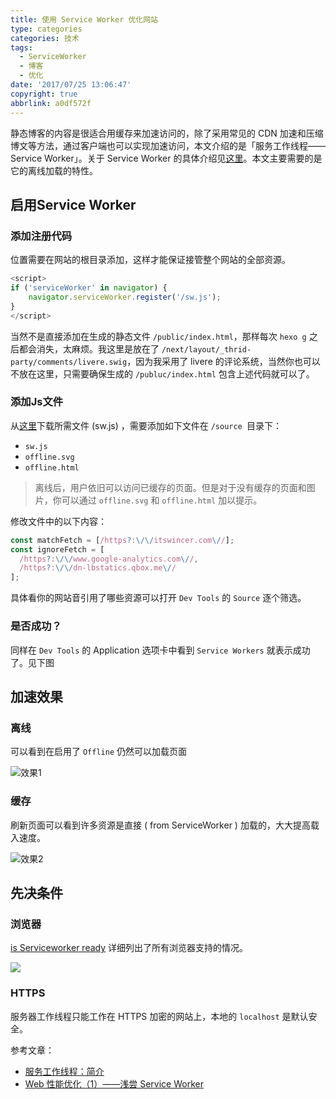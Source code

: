 ```yaml
---
title: 使用 Service Worker 优化网站
type: categories
categories: 技术
tags:
  - ServiceWorker
  - 博客
  - 优化
date: '2017/07/25 13:06:47'
copyright: true
abbrlink: a0df572f
---
```


静态博客的内容是很适合用缓存来加速访问的，除了采用常见的 CDN 加速和压缩博文等方法，通过客户端也可以实现加速访问，本文介绍的是「服务工作线程—— Service Worker」。关于 Service Worker 的具体介绍见[这里](https://developers.google.com/web/fundamentals/getting-started/primers/service-workers)。本文主要需要的是它的离线加载的特性。

## 启用Service Worker

### 添加注册代码

位置需要在网站的根目录添加，这样才能保证接管整个网站的全部资源。

```javascript
<script>
if ('serviceWorker' in navigator) {
    navigator.serviceWorker.register('/sw.js');
}
</script>
```

<!-- more -->

当然不是直接添加在生成的静态文件 `/public/index.html`，那样每次 `hexo g` 之后都会消失，太麻烦。我这里是放在了 `/next/layout/_thrid-party/comments/livere.swig`，因为我采用了 livere 的评论系统，当然你也可以不放在这里，只需要确保生成的 `/publuc/index.html` 包含上述代码就可以了。

### 添加Js文件

从[这里](https://gist.github.com/WincerChan/a553ea6ab3de0afc0d3945bbbccaebd3)下载所需文件 (sw.js) ，需要添加如下文件在 `/source `目录下：

- `sw.js`
- `offline.svg`
- `offline.html`

> 离线后，用户依旧可以访问已缓存的页面。但是对于没有缓存的页面和图片，你可以通过 `offline.svg` 和 `offline.html` 加以提示。

修改文件中的以下内容：

```javascript
const matchFetch = [/https?:\/\/itswincer.com\//];
const ignoreFetch = [
  /https?:\/\/www.google-analytics.com\//,
  /https?:\/\/dn-lbstatics.qbox.me\//
];
```

具体看你的网站音引用了哪些资源可以打开 `Dev Tools` 的 `Source` 逐个筛选。

### 是否成功？

同样在 `Dev Tools` 的 Application 选项卡中看到 `Service Workers` 就表示成功了。见下图

## 加速效果

### 离线

可以看到在启用了 `Offline` 仍然可以加载页面

![效果1](https://ws1.sinaimg.cn/large/ba22af52gy1fhvzzyefwxg213l0mvawg.gif)



### 缓存 

刷新页面可以看到许多资源是直接 ( from ServiceWorker ) 加载的，大大提高载入速度。

![效果2](https://ws1.sinaimg.cn/large/ba22af52gy1fhw07svg0cg213l0bcwre.gif)

## 先决条件

### 浏览器

 [is Serviceworker ready](https://jakearchibald.github.io/isserviceworkerready/) 详细列出了所有浏览器支持的情况。

![](https://ws1.sinaimg.cn/large/ba22af52gy1fhw4volxvyj20qc09dacd.jpg)

### HTTPS

服务器工作线程只能工作在 HTTPS 加密的网站上，本地的 `localhost` 是默认安全。

<div class="pr"></div>

参考文章：

- [服务工作线程：简介](https://developer.google.com/web/fundamentals/getting-started/primers/service-workers)
- [Web 性能优化（1）——浅尝 Service Worker](https://blog.nfz.moe/archives/wpo-by-service-worker.html)
